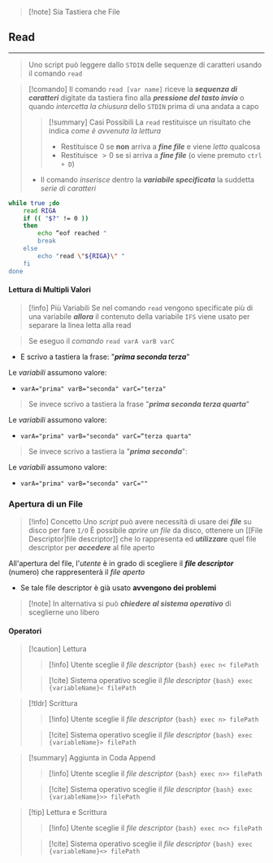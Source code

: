 >[!note] Sia Tastiera che File
## Read
---
>Uno script può leggere dallo `STDIN` delle sequenze di caratteri usando il comando `read`

>[!comando]
>Il comando `read [var name]` riceve la ***sequenza di caratteri*** digitate da tastiera fino alla ***pressione del tasto invio*** o quando *intercetta la chiusura* dello `STDIN` prima di una andata a capo
>>[!summary] Casi Possibili
>>La `read` restituisce un risultato che indica *come è avvenuta la lettura*
>>- Restituisce $0$ se **non** arriva a ***fine file*** e viene *letto* qualcosa
>>- Restituisce $>0$ se si arriva a ***fine file*** (o viene premuto `ctrl + D`)
>- Il comando *inserisce* dentro la ***variabile specificata*** la suddetta *serie di caratteri*

``` bash
while true ;do 
	read RIGA 
	if (( "$?" != 0 )) 
	then 
		echo “eof reached " 
		break 
	else 
		echo "read \"${RIGA}\" " 
	fi 
done
```

#### Lettura di Multipli Valori
>[!info] Più Variabili
>Se nel comando `read` vengono specificate più di una variabile ***allora***
>il contenuto della variabile `IFS` viene usato per separare la linea letta alla read

>Se eseguo il *comando* `read varA varB varC` 

- E scrivo a tastiera la frase: "***prima seconda terza***"

Le *variabili* assumono valore:
- `varA="prima" varB="seconda" varC="terza"`

>Se invece scrivo a tastiera la frase "***prima seconda terza quarta***"

Le *variabili* assumono valore:
- `varA="prima" varB="seconda" varC=“terza quarta"`

>Se invece scrivo a tastiera la "***prima seconda***":

Le *variabili* assumono valore:
- `varA="prima" varB="seconda" varC=""`

### Apertura di un File
>[!info] Concetto
>Uno *script* può avere necessità di usare dei ***file*** su disco per fare `I/O`
>È possibile *aprire un file* da disco, ottenere un [[File Descriptor|file descriptor]] che lo rappresenta ed ***utilizzare*** quel file descriptor per ***accedere*** al file aperto

All'apertura del file, l'*utente* è in grado di scegliere il ***file descriptor*** (numero) che rappresenterà il *file aperto*
- Se tale file descriptor è già usato **avvengono dei problemi**

>[!note] In alternativa si può ***chiedere al sistema operativo*** di sceglierne uno libero

#### Operatori

>[!caution] Lettura
>>[!info] Utente sceglie il *file descriptor*
>>`{bash} exec n< filePath`
>
>>[!cite] Sistema operativo sceglie il *file descriptor*
>>`{bash} exec {variableName}< filePath`

>[!tldr] Scrittura
>>[!info] Utente sceglie il *file descriptor*
>>`{bash} exec n> filePath`
>
>>[!cite] Sistema operativo sceglie il *file descriptor*
>>`{bash} exec {variableName}> filePath`

>[!summary] Aggiunta in Coda
>Append
>>[!info] Utente sceglie il *file descriptor*
>>`{bash} exec n>> filePath`
>
>>[!cite] Sistema operativo sceglie il *file descriptor*
>>`{bash} exec {variableName}>> filePath`

>[!tip] Lettura e Scrittura
>>[!info] Utente sceglie il *file descriptor*
>>`{bash} exec n<> filePath`
>
>>[!cite] Sistema operativo sceglie il *file descriptor*
>>`{bash} exec {variableName}<> filePath`

